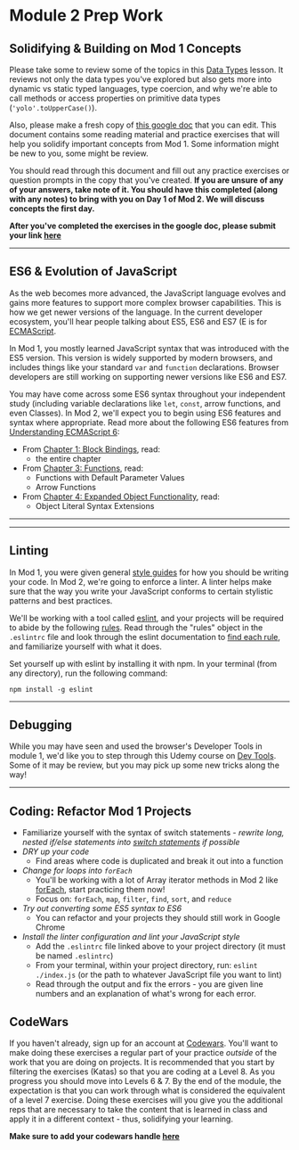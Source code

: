 # Module 2 Prep Work


## Solidifying & Building on Mod 1 Concepts

Please take some to review some of the topics in this [Data Types](https://frontend.turing.io/lessons/module-2/data-types-in-js.html) lesson.  It reviews not only the data types you've explored but also gets more into dynamic vs static typed languages, type coercion, and why we're able to call methods or access properties on primitive data types (`'yolo'.toUpperCase()`).

Also, please make a fresh copy of [this google doc](https://docs.google.com/document/d/1l08-d5Vdx4r4iGCaZ3mpUm4n3SJVaPI9lqVpp5W_epU/edit#) that you can edit.  This document contains some reading material and practice exercises that will help you solidify important concepts from Mod 1. Some information might be new to you, some might be review.

You should read through this document and fill out any practice exercises or question prompts in the copy that you've created. **If you are unsure of any of your answers, take note of it. You should have this completed (along with any notes) to bring with you on Day 1 of Mod 2. We will discuss concepts the first day.**

**After you've completed the exercises in the google doc, please submit your link [here](https://docs.google.com/spreadsheets/d/1WmknP_wLCB7hp8ntk5Gr3AP4FE8I2Yn8wCZfbNHTJt4/edit#gid=0)**

------------------------------------------------------

## ES6 & Evolution of JavaScript

As the web becomes more advanced, the JavaScript language evolves and gains more features to support more complex browser capabilities. This is how we get newer versions of the language. In the current developer ecosystem, you'll hear people talking about ES5, ES6 and ES7 (E is for [ECMAScript](https://stackoverflow.com/questions/912479/what-is-the-difference-between-javascript-and-ecmascript).

In Mod 1, you mostly learned JavaScript syntax that was introduced with the ES5 version. This version is widely supported by modern browsers, and includes things like your standard `var` and `function` declarations. Browser developers are still working on supporting newer versions like ES6 and ES7.

You may have come across some ES6 syntax throughout your independent study (including variable declarations like `let`, `const`, arrow functions, and even Classes). In Mod 2, we'll expect you to begin using ES6 features and syntax where appropriate. Read more about the following ES6 features from [Understanding ECMAScript 6](https://leanpub.com/understandinges6/read):

- From [Chapter 1: Block Bindings](https://leanpub.com/understandinges6/read#leanpub-auto-block-bindings), read:
  * the entire chapter
- From [Chapter 3: Functions](https://leanpub.com/understandinges6/read#leanpub-auto-functions), read:
  * Functions with Default Parameter Values
  * Arrow Functions
- From [Chapter 4: Expanded Object Functionality](https://leanpub.com/understandinges6/read#leanpub-auto-expanded-object-functionality), read:
  * Object Literal Syntax Extensions


------------------------------------------------------



<!-- ## JSON & Application Data

In Mod 2 you'll be working with a lot of **application data**. Familiarize yourself with:

-*What JSON is, why it exists, and where you might see it being used*  
-*The difference between JSON and a regular JavaScript object*
  - Read the [MDN Documentation](https://developer.mozilla.org/en-US/docs/Learn/JavaScript/Objects/JSON
) on JSON. Complete the tutorial/exercise `Active learning: Working through a JSON example`.
  - Read [this](https://www.digitalocean.com/community/tutorials/an-introduction-to-json) intro to JSON
  - Install the Chrome Extension `JSONView` to make JSON more readable in the browser -->

------------------------------------------------------


## Linting

In Mod 1, you were given general [style guides](https://github.com/turingschool-examples/javascript/tree/master/es5) for how you should be writing your code. In Mod 2, we're going to enforce a linter. A linter helps make sure that the way you write your JavaScript conforms to certain stylistic patterns and best practices.

We'll be working with a tool called [eslint](https://eslint.org/), and your projects will be required to abide by the following [rules](https://github.com/turingschool-examples/javascript/blob/master/linters/module-2/non-react/.eslintrc). Read through the "rules" object in the `.eslintrc` file and look through the eslint documentation to [find each rule](https://eslint.org/docs/rules/), and familiarize yourself with what it does.

Set yourself up with eslint by installing it with npm. In your terminal (from any directory), run the following command:

`npm install -g eslint`




------------------------------------------------------



## Debugging

While you may have seen and used the browser's Developer Tools in module 1, we'd like you to step through this Udemy course on [Dev Tools](https://www.udemy.com/devtools-2017-the-basics-of-chrome-developer-tools/). Some of it may be review, but you may pick up some new tricks along the way!



------------------------------------------------------




## Coding: Refactor Mod 1 Projects

  - Familiarize yourself with the syntax of switch statements - *rewrite long, nested if/else statements into [switch statements](https://developer.mozilla.org/en-US/docs/Web/JavaScript/Reference/Statements/switch) if possible*
  - *DRY up your code*
    - Find areas where code is duplicated and break it out into a function
  - *Change for loops into `forEach`*
    - You'll be working with a lot of Array iterator methods in Mod 2 like [forEach](https://developer.mozilla.org/en-US/docs/Web/JavaScript/Reference/Global_Objects/Array/forEach), start practicing them now!
    - Focus on: `forEach`, `map`, `filter`, `find`, `sort`, and `reduce`
  - *Try out converting some ES5 syntax to ES6*
    - You can refactor and your projects they should still work in Google Chrome
  - *Install the linter configuration and lint your JavaScript style*
    - Add the `.eslintrc` file linked above to your project directory (it must be named `.eslintrc`)
    - From your terminal, within your project directory, run: `eslint ./index.js` (or the path to whatever JavaScript file you want to lint)
    - Read through the output and fix the errors - you are given line numbers and an explanation of what's wrong for each error.


## CodeWars

If you haven't already, sign up for an account at [Codewars](https://www.codewars.com). You'll want to make doing these exercises a regular part of your practice _outside_ of the work that you are doing on projects. It is recommended that you start by filtering the exercises (Katas) so that you are coding at a Level 8. As you progress you should move into Levels 6 & 7. By the end of the module, the expectation is that you can work through what is considered the equivalent of a level 7 exercise. Doing these exercises will you give you the additional reps that are necessary to take the content that is learned in class and apply it in a different context - thus, solidifying your learning.

**Make sure to add your codewars handle [here](https://docs.google.com/spreadsheets/d/1WmknP_wLCB7hp8ntk5Gr3AP4FE8I2Yn8wCZfbNHTJt4/edit#gid=0)**
